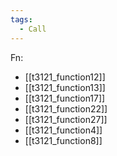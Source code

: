 ```yaml
---
tags:
  - Call
---
```

Fn:
- [[t3121_function12]]
- [[t3121_function13]]
- [[t3121_function17]]
- [[t3121_function22]]
- [[t3121_function27]]
- [[t3121_function4]]
- [[t3121_function8]]
